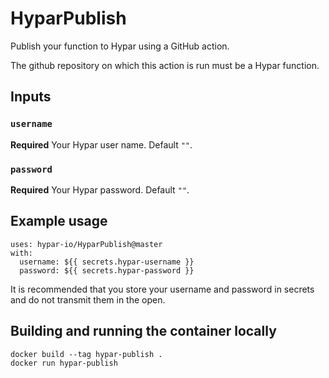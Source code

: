 # HyparPublish
Publish your function to Hypar using a GitHub action. 

The github repository on which this action is run must be a Hypar function.

## Inputs

### `username`

**Required** Your Hypar user name. Default `""`.

### `password`

**Required** Your Hypar password. Default `""`.

## Example usage
```
uses: hypar-io/HyparPublish@master
with:
  username: ${{ secrets.hypar-username }}
  password: ${{ secrets.hypar-password }}
```
It is recommended that you store your username and password in secrets and do not transmit them in the open.

## Building and running the container locally
```
docker build --tag hypar-publish .
docker run hypar-publish
```
